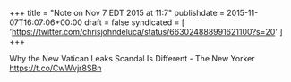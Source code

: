+++
title = "Note on Nov 7 EDT 2015 at 11:7"
publishdate = 2015-11-07T16:07:06+00:00
draft = false
syndicated = [ 'https://twitter.com/chrisjohndeluca/status/663024888991621100?s=20' ]
+++

Why the New Vatican Leaks Scandal Is Different - The New Yorker https://t.co/CwWvjr8SBn

